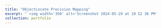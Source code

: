 ```yaml
---
title: "ObjectLocate Precision Mapping"
excerpt: " <img width='350' alt='Screenshot 2024-05-29 at 10 52 36 PM' src='https://github.com/MiladSoleymani/Milad-Soleymani/assets/78655282/4d4ef2b0-3221-400c-b534-1420ac98b9c3'> <br/> <br/> Designing an innovative solution for detecting the shape, angle, and location of <br/> objects on conveyor belts, aiding robotic systems in picking operations with <br/> enhanced precision and efficiency <br/> [RUTILEA](https://rutilea.com/en/rutilea/), Japan"
collection: portfolio
---
```


